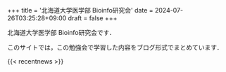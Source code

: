 +++
title = '北海道大学医学部 Bioinfo研究会'
date = 2024-07-26T03:25:28+09:00
draft = false
+++

北海道大学医学部 Bioinfo研究会です．

このサイトでは，この勉強会で学習した内容をブログ形式でまとめています．

{{< recentnews >}}